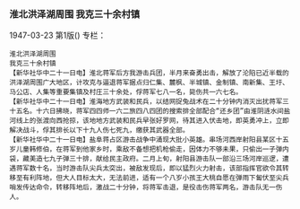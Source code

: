 ### 淮北洪泽湖周围  我克三十余村镇

1947-03-23
第1版()
专栏：

    淮北洪泽湖周围
    我克三十余村镇
    【新华社华中二十一日电】淮北蒋军后方我游击兵团，半月来奋勇出击，解放了沦陷已近半载的洪泽湖周围广大地区，计攻克与逼退蒋军据点归仁集、麓枫、半城镇、金制镇、南新集、王圩、马公店、人集等重要集镇及村庄三十余处，俘蒋军七八一名，毙伤共一六七名。
    【新华社华中二十一日电】淮海地方武装和民兵，以结网捉兔战术在二十分钟内消灭出扰蒋军三十五名。十六日拂晓，蒋军四四师一六二旅四八四团的搜索排全部配合“还乡团”由淮阴涟水间盐河线上的张渡向西抢掠，该地地方武装和民兵早张好罗网，待其进入伏击地，即英勇冲上，立即解决战斗，俘其排长以下十九人伤七死九，缴获其武器全部。
    【新华社华中二十一日电】盐阜蒋占区游击战争中涌现大批小英雄。串场河西岸射阳县某区十五岁儿童韩修伯，在蒋军到他家乡时，乘敌不备想把机枪偷走，因体力不够未果，只偷出一子弹内袋，藏美造七九子弹三十排，献给民主政府。二月上旬，射阳县游击队一部沿三场河岸巡逻，遭遇蒋军数十名，当时游击队尖兵太突出，被敌发现后，即以猛烈火力射击，该部指挥官欲令其转移至有利阵地，但大人目标太大，无法前进，适有一个八岁小孩王大桃自愿在弹雨下匐伏至尖兵哨发传达命令，转移阵地后，激战二十分钟，将蒋军击退，是役击伤蒋军两名，游击队无一伤人。
